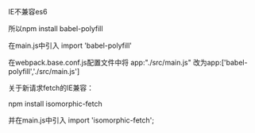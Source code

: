 IE不兼容es6

所以npm install babel-polyfill

在main.js中引入 import 'babel-polyfill'

在webpack.base.conf.js配置文件中将 app:"./src/main.js" 改为app:\['babel-polyfill','./src/main.js'\]



关于新请求fetch的IE兼容：

npm install isomorphic-fetch

并在main.js中引入 import 'isomorphic-fetch';

